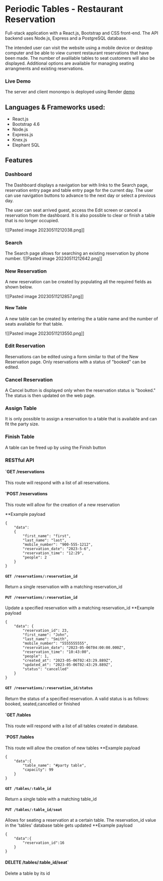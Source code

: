 # Periodic Tables - Restaurant Reservation

Full-stack application with a React.js, Bootstrap and CSS front-end. The API backend uses Node.js, Express and a PostgreSQL database. 

The intended user can visit the website using a mobile device or desktop computer and be able to view current restaurant reservations that have been made. The number of avalilable tables to seat customers will also be displayed. Additional options are available for managing seating arrangments and existing reservations.


### Live Demo
The  server and client monorepo is deployed using Render  [demo](https://restaurant-reservation-p6rc.onrender.com/)

## Languages & Frameworks used:

- React.js
- Bootstrap 4.6
- Node.js
- Express.js
- Knex.js
- Elephant SQL

## Features

### Dashboard
The Dashboard displays a navigation  bar with links to the Search page, reservation entry page and table entry page for the current day. The user can use navigation buttons to advance to the next day or select a previous day.

The user can seat arrived guest, access the Edit screen or cancel a reservation from the dashboard. It is also possible to clear or finish a table that is no longer occupied.


![[Pasted image 20230511212038.png]]

### Search
The Search page allows for searching an existing reservation by phone number. 
![[Pasted image 20230511212642.png]]


### New Reservation
A new reservation can be created by  populating all the required fields as shown below. 

![[Pasted image 20230511212857.png]]

#### New Table
A new table can be created by entering the a table name and the number of seats available for that table.

![[Pasted image 20230511213550.png]]



### Edit Reservation
Reservations can be edited using a form similar to that of the New Reservation page. Only reservations with a status of "booked" can be edited.

### Cancel  Reservation
A Cancel button is displayed only when the reservation status is "booked." The status is then updated on the web page. 

### Assign Table

It is only possible to assign a reservation to a table that is available and can fit the party size.

### Finish Table
A table can be freed up by using the Finish button



### RESTful API 

#### `GET /reservations
This route will respond with a list of all reservations.


#### `POST /reservations
This route will allow for the creation of a new reservation

**Example payload
```
{
    "data":
    {
        "first_name": "first",
        "last_name": "last",
        "mobile_number": "900-555-1212",
        "reservation_date": "2023-5-6",
        "reservation_time": "12:29",
        "people": 2
    }
}
```


#### `GET /reservations/:reservation_id`
Return a single reservation with a matching reservation_id


#### `PUT /reservations/:reservation_id`
Update a specified reservation with a matching reservation_id
**Example payload
```
{
    "data": {
        "reservation_id": 23,
        "first_name": "John",
        "last_name": "Smith",
        "mobile_number": "5555555555",
        "reservation_date": "2023-05-06T04:00:00.000Z",
        "reservation_time": "10:43:00",
        "people": 1,
        "created_at": "2023-05-06T02:43:29.889Z",
        "updated_at": "2023-05-06T02:43:29.889Z",
        "status": "cancelled"
    }
}
```

#### `GET /reservations/:reservation_id/status`
Return the status of a specified reservation. A valid status is as follows: booked, seated,cancelled or finished

#### `GET /tables
This route will respond with a list of all tables created in database.


#### `POST /tables
This route will allow the creation of new tables
**Example payload
```
{
    "data":{
		"table_name": "#party table",
        "capacity": 99
    }
}
```

#### `GET /tables/:table_id`
Return a single table with a matching table_id

#### `PUT /tables/:table_id/seat`
Allows for seating a reservation at a certain table. The reservation_id value in the 'tables' database table gets updated
**Example payload
```
{
    "data":{
        "reservation_id":16
    }
}
```


#### DELETE /tables/:table_id/seat`
Delete a table by its id


